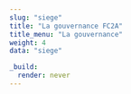 ```yaml
---
slug: "siege"
title: "La gouvernance FC2A"
title_menu: "La gouvernance"
weight: 4
data: "siege"

_build:
  render: never
---
```

